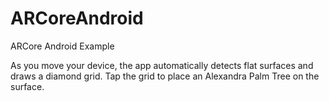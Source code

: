 # ARCoreAndroid
ARCore Android Example

As you move your device, the app automatically detects flat surfaces and draws a diamond grid. Tap the grid to place an Alexandra Palm Tree on the surface.

